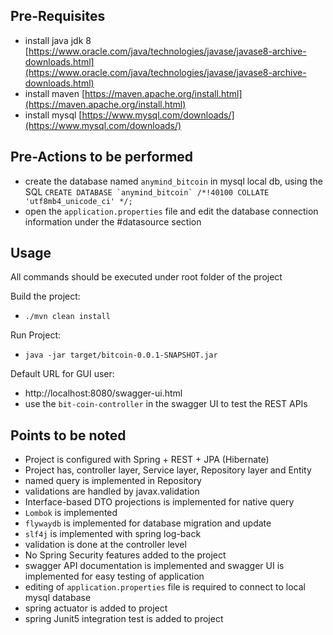 ## Pre-Requisites

* install java jdk 8 [https://www.oracle.com/java/technologies/javase/javase8-archive-downloads.html](https://www.oracle.com/java/technologies/javase/javase8-archive-downloads.html)
* install maven [https://maven.apache.org/install.html](https://maven.apache.org/install.html)
* install mysql [https://www.mysql.com/downloads/](https://www.mysql.com/downloads/)


## Pre-Actions to be performed

* create the database named ```anymind_bitcoin``` in mysql local db, using the SQL ```CREATE DATABASE `anymind_bitcoin` /*!40100 COLLATE 'utf8mb4_unicode_ci' */;```
* open the ```application.properties``` file and edit the database connection information under the #datasource section

## Usage
All commands should be executed under root folder of the project
 
Build the project:

* ```./mvn clean install ```

Run Project:

* ```java -jar target/bitcoin-0.0.1-SNAPSHOT.jar```

Default URL for GUI user:
* http://localhost:8080/swagger-ui.html
* use the ```bit-coin-controller``` in the swagger UI to test the REST APIs

## Points to be noted
* Project is configured with Spring + REST + JPA (Hibernate)
* Project has, controller layer, Service layer, Repository layer and Entity
* named query is implemented in Repository
* validations are handled by javax.validation
* Interface-based DTO projections is implemented for native query
* ```Lombok``` is implemented
* ```flywaydb``` is implemented for database migration and update
* ```slf4j``` is implemented with spring log-back
* validation is done at the controller level
* No Spring Security features added to the project
* swagger API documentation is implemented and swagger UI is implemented for easy testing of application
* editing of ```application.properties``` file is required to connect to local mysql database
* spring actuator is added to project
* spring Junit5 integration test is added to project